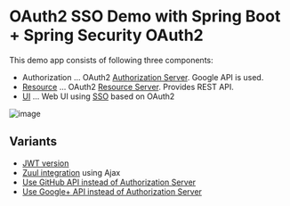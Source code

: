 # OAuth2 SSO Demo with Spring Boot + Spring Security OAuth2

This demo app consists of following three components:

* Authorization ... OAuth2 [Authorization Server](http://docs.spring.io/spring-boot/docs/current/reference/htmlsingle/#boot-features-security-oauth2-authorization-server). Google API is used.
* [Resource](resource) ... OAuth2 [Resource Server](http://docs.spring.io/spring-boot/docs/current/reference/htmlsingle/#boot-features-security-oauth2-resource-server). Provides REST API.
* [UI](ui) ... Web UI using [SSO](http://docs.spring.io/spring-boot/docs/current/reference/htmlsingle/#boot-features-security-oauth2-single-sign-on) based on OAuth2

![image](https://qiita-image-store.s3.amazonaws.com/0/1852/8310be66-f56a-677b-0554-b4d51dfe05d8.png)


## Variants

* [JWT version](https://github.com/making/oauth2-sso-demo/tree/jwt)
* [Zuul integration](https://github.com/making/oauth2-sso-demo/tree/zuul) using Ajax
* [Use GitHub API instead of Authorization Server](https://github.com/making/oauth2-sso-demo/tree/github)
* [Use Google+ API instead of Authorization Server](https://github.com/making/oauth2-sso-demo/tree/google)